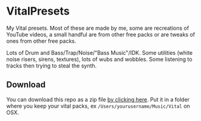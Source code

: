 # VitalPresets

My Vital presets. Most of these are made by me, some are recreations of YouTube videos, a small handful are from other free packs or are tweaks of ones from other free packs.

Lots of Drum and Bass/Trap/Noise/"Bass Music"/IDK. Some utilities (white noise risers, sirens, textures), lots of wubs and wobbles. Some listening to tracks then trying to steal the synth.

## Download

You can download this repo as a zip file [by clicking here](Miserlou/VitalPresets). Put it in a folder where you keep your vital packs, ex `/Users/yourusername/Music/Vital` on OSX.
